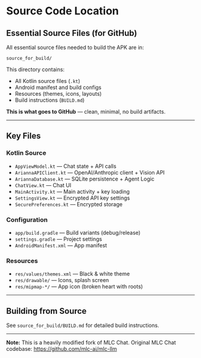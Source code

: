 # Source Code Location

## Essential Source Files (for GitHub)

All essential source files needed to build the APK are in:

```
source_for_build/
```

This directory contains:
- All Kotlin source files (`.kt`)
- Android manifest and build configs
- Resources (themes, icons, layouts)
- Build instructions (`BUILD.md`)

**This is what goes to GitHub** — clean, minimal, no build artifacts.

---

## Key Files

### Kotlin Source
- `AppViewModel.kt` — Chat state + API calls
- `AriannaAPIClient.kt` — OpenAI/Anthropic client + Vision API
- `AriannaDatabase.kt` — SQLite persistence + Agent Logic
- `ChatView.kt` — Chat UI
- `MainActivity.kt` — Main activity + key loading
- `SettingsView.kt` — Encrypted API key settings
- `SecurePreferences.kt` — Encrypted storage

### Configuration
- `app/build.gradle` — Build variants (debug/release)
- `settings.gradle` — Project settings
- `AndroidManifest.xml` — App manifest

### Resources
- `res/values/themes.xml` — Black & white theme
- `res/drawable/` — Icons, splash screen
- `res/mipmap-*/` — App icon (broken heart with roots)

---

## Building from Source

See `source_for_build/BUILD.md` for detailed build instructions.

---

**Note:** This is a heavily modified fork of MLC Chat. Original MLC Chat codebase: https://github.com/mlc-ai/mlc-llm

